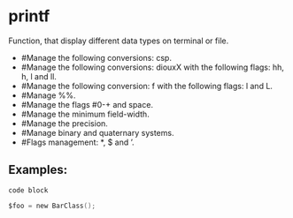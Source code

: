 # printf
Function, that display different data types on terminal or file.

- #Manage the following conversions: csp.
- #Manage the following conversions: diouxX with the following flags: hh, h, l and ll.
- #Manage the following conversion: f with the following flags: l and L.
- #Manage %%.
- #Manage the flags #0-+ and space.
- #Manage the minimum field-width.
- #Manage the precision.
- #Manage binary and quaternary systems.
- #Flags management: *, $ and ’.

## Examples:
```
code block
```

```c code
$foo = new BarClass();
```

